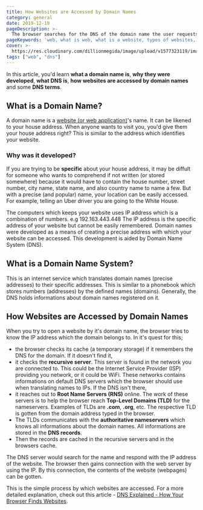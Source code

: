 ```yaml
---
title: How Websites are Accessed by Domain Names
category: general
date: 2019-12-19
pageDescription: >-
  The browser searches for the DNS of the domain name the user requests. The DNS provides information such as the IP address to the browser thereby given the browser access to the contents of the website.
pageKeywords: 'web, what is web, what is a website, types of websites, static and dynamic, static and dynamic websites, introduction to the web, www'
cover: >-
  https://res.cloudinary.com/dillionmegida/image/upload/v1577323119/images/thewebfor5/access-websites_nmvsgp.jpg
tags: ["web", "dns"]
---
```


In this article, you'd learn **what a domain name is**, **why they were developed**, **what DNS is**, **how websites are accessed by domain names** and some **DNS terms**.

## What is a Domain Name?
A domain name is a [website (or web application)]()'s name. It can be likened to your house address. When anyone wants to visit you, you'd give them your house address right? This is similar to the address which identifies your website.

### Why was it developed?
If you are trying to be **specific** about your house address, it may be diffult for someone who wants to comprehend if not written (or stored somewhere) because it would have to contain the house number, street number, city name, state name, and also country name to name a few. But with a precise (and popular) name, your location can be easily accessed. For example, telling an Uber driver you are going to the White House.

The computers which keeps your website uses IP address which is a combination of numbers. e.g 192.163.443.448 The IP address is the specific address of your website but cannot be easily remembered. Domain names were developed as a means of creating a precise address with which your website can be accessed. This development is aided by Domain Name System (DNS).


## What is a Domain Name System?
This is an internet service which translates domain names (precise addresses) to their specific addresses. This is similar to a phonebook which stores numbers (addresses) by the defined names (domains). Generally, the DNS holds informations about domain names registered on it.

## How Websites are Accessed by Domain Names
When you try to open a website by it's domain name, the browser tries to know the IP address which the domain belongs to. In it's quest for this;
- the browser checks its cache (a temporary storage) if it remembers the DNS for the domain. If it doesn't find it,
- it checks the **recursive server**. This server is found in the network you are connected to. This could be the Internet Service Provider (ISP) providing you network, or it could be WiFi. These networks contains informations on default DNS servers which the browser should use when translating names to IPs. If the DNS isn't there,
- it reaches out to **Root Name Servers (RNS)** online. The work of these servers is to help the browser reach **Top-Level Domains (TLD)** for the nameservers. Examples of TLDs are **.com**, **.org**, etc. The respective TLD is gotten from the domain address typed in the browser.
- The TLDs communicates with the **authoritative nameservers** which knows all informations about the domain names. All informations are stored in the **DNS records**.
- Then the records are cached in the recursive servers and in the browsers cache.

The DNS server would search for the name and respond with the IP address of the website. The browser then gains connection with the web server by using the IP. By this connection, the contents of the website (webpages) can be gotten.

This is the simple process by which websites are accessed. For a more detailed explanation, check out this article - [DNS Explained - How Your Browser Finds Websites](https://scotch.io/tutorials/dns-explained-how-your-browser-finds-websites/amp).